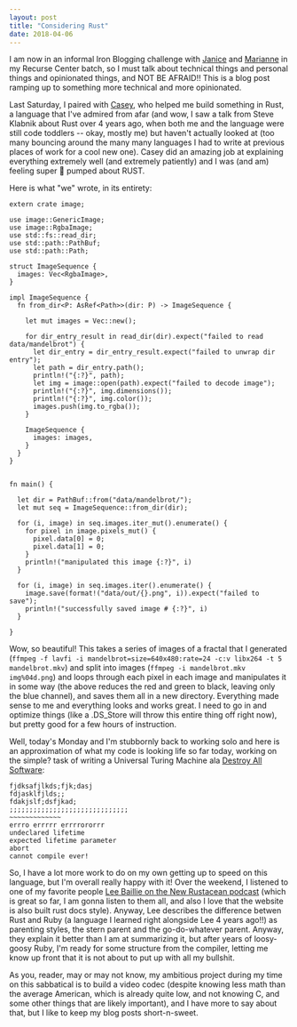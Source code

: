 ```yaml
---
layout: post
title: "Considering Rust"
date: 2018-04-06
---
```


I am now in an informal Iron Blogging challenge with [Janice](https://contrepoint.github.io/recurse-center-starts-to-feel-like-home) and [Marianne](http://mkcor.github.io/2018/04/09/week-2-day-1-at-rc.html) in my Recurse Center batch, so I must talk about technical things and personal things and opinionated things, and NOT BE AFRAID!! This is a blog post ramping up to something more technical and more opinionated.

Last Saturday, I paired with [Casey](https://github.com/casey), who helped me build something in Rust, a language that I've admired from afar (and wow, I saw a talk from Steve Klabnik about Rust over 4 years ago, when both me and the language were still code toddlers -- okay, mostly me) but haven't actually looked at (too many bouncing around the many many languages I had to write at previous places of work for a cool new one). Casey did an amazing job at explaining everything extremely well (and extremely patiently) and I was (and am) feeling super 💪 pumped about RUST. 

Here is what "we" wrote, in its entirety:

```
extern crate image;

use image::GenericImage;
use image::RgbaImage;
use std::fs::read_dir;
use std::path::PathBuf;
use std::path::Path;

struct ImageSequence {
  images: Vec<RgbaImage>,
}

impl ImageSequence {
  fn from_dir<P: AsRef<Path>>(dir: P) -> ImageSequence {

    let mut images = Vec::new();

    for dir_entry_result in read_dir(dir).expect("failed to read data/mandelbrot") {
      let dir_entry = dir_entry_result.expect("failed to unwrap dir entry");
      let path = dir_entry.path();
      println!("{:?}", path);
      let img = image::open(path).expect("failed to decode image");
      println!("{:?}", img.dimensions());
      println!("{:?}", img.color());
      images.push(img.to_rgba());
    }

    ImageSequence {
      images: images,
    }
  }
}


fn main() {

  let dir = PathBuf::from("data/mandelbrot/");
  let mut seq = ImageSequence::from_dir(dir);

  for (i, image) in seq.images.iter_mut().enumerate() {
    for pixel in image.pixels_mut() {
      pixel.data[0] = 0;
      pixel.data[1] = 0;
    }
    println!("manipulated this image {:?}", i)
  }

  for (i, image) in seq.images.iter().enumerate() {
    image.save(format!("data/out/{}.png", i)).expect("failed to save");
    println!("successfully saved image # {:?}", i)
  }

}
```

Wow, so beautiful! This takes a series of images of a fractal that I generated (`ffmpeg -f lavfi -i mandelbrot=size=640x480:rate=24 -c:v libx264 -t 5 mandelbrot.mkv`) and split into images (`ffmpeg -i mandelbrot.mkv img%04d.png`) and loops through each pixel in each image and manipulates it in some way (the above reduces the red and green to black, leaving only the blue channel), and saves them all in a new directory. Everything made sense to me and everything looks and works great. I need to go in and optimize things (like a .DS_Store will throw this entire thing off right now), but pretty good for a few hours of instruction.

Well, today's Monday and I'm stubbornly back to working solo and here is an approximation of what my code is looking life so far today, working on the simple? task of writing a Universal Turing Machine ala [Destroy All Software](https://www.destroyallsoftware.com/screencasts/catalog/computing-by-changing):

```
fjdksafjlkds;fjk;dasj 
fdjasklfjlds;;
fdakjslf;dsfjkad;
;;;;;;;;;;;;;;;;;;;;;;;;;;;;;;
~~~~~~~~~~~~~
errro errrrr errrrororrr
undeclared lifetime
expected lifetime parameter
abort
cannot compile ever!
``` 

So, I have a lot more work to do on my own getting up to speed on this language, but I'm overall really happy with it! Over the weekend, I listened to one of my favorite people [Lee Baillie on the New Rustacean podcast](https://newrustacean.com/show_notes/interview/irr_2017/lee_baillie/index.html) (which is great so far, I am gonna listen to them all, and also I love that the website is also built rust docs style). Anyway, Lee describes the difference betwen Rust and Ruby (a language I learned right alongside Lee 4 years ago!!) as parenting styles, the stern parent and the go-do-whatever parent. Anyway, they explain it better than I am at summarizing it, but after years of loosy-goosy Ruby, I'm ready for some structure from the compiler, letting me know up front that it is not about to put up with all my bullshit.

As you, reader, may or may not know, my ambitious project during my time on this sabbatical is to build a video codec (despite knowing less math than the average American, which is already quite low, and not knowing C, and some other things that are likely important), and I have more to say about that, but I like to keep my blog posts short-n-sweet.

